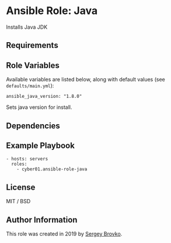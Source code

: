 # Ansible Role: Java

Installs Java JDK

## Requirements

## Role Variables

Available variables are listed below, along with default values (see `defaults/main.yml`):

    ansible_java_version: "1.8.0"

Sets java version for install.

## Dependencies


## Example Playbook

    - hosts: servers
      roles:
        - cyber01.ansible-role-java


## License

MIT / BSD

## Author Information

This role was created in 2019 by [Sergey Brovko](http://cyber01.ru/).
